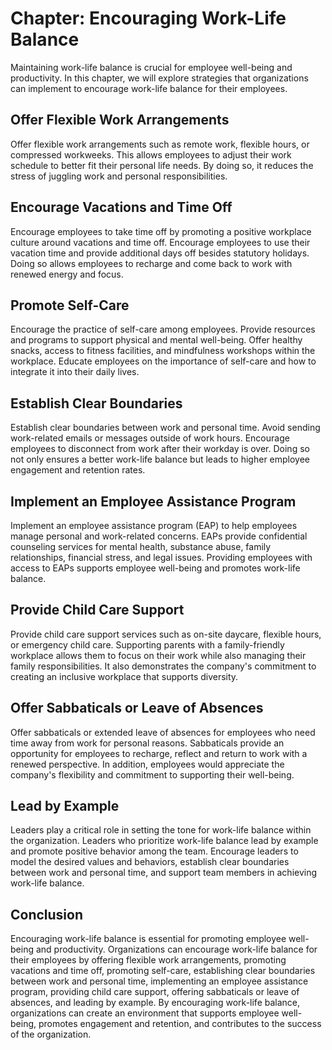 Chapter: Encouraging Work-Life Balance
======================================

Maintaining work-life balance is crucial for employee well-being and productivity. In this chapter, we will explore strategies that organizations can implement to encourage work-life balance for their employees.

Offer Flexible Work Arrangements
--------------------------------

Offer flexible work arrangements such as remote work, flexible hours, or compressed workweeks. This allows employees to adjust their work schedule to better fit their personal life needs. By doing so, it reduces the stress of juggling work and personal responsibilities.

Encourage Vacations and Time Off
--------------------------------

Encourage employees to take time off by promoting a positive workplace culture around vacations and time off. Encourage employees to use their vacation time and provide additional days off besides statutory holidays. Doing so allows employees to recharge and come back to work with renewed energy and focus.

Promote Self-Care
-----------------

Encourage the practice of self-care among employees. Provide resources and programs to support physical and mental well-being. Offer healthy snacks, access to fitness facilities, and mindfulness workshops within the workplace. Educate employees on the importance of self-care and how to integrate it into their daily lives.

Establish Clear Boundaries
--------------------------

Establish clear boundaries between work and personal time. Avoid sending work-related emails or messages outside of work hours. Encourage employees to disconnect from work after their workday is over. Doing so not only ensures a better work-life balance but leads to higher employee engagement and retention rates.

Implement an Employee Assistance Program
----------------------------------------

Implement an employee assistance program (EAP) to help employees manage personal and work-related concerns. EAPs provide confidential counseling services for mental health, substance abuse, family relationships, financial stress, and legal issues. Providing employees with access to EAPs supports employee well-being and promotes work-life balance.

Provide Child Care Support
--------------------------

Provide child care support services such as on-site daycare, flexible hours, or emergency child care. Supporting parents with a family-friendly workplace allows them to focus on their work while also managing their family responsibilities. It also demonstrates the company's commitment to creating an inclusive workplace that supports diversity.

Offer Sabbaticals or Leave of Absences
--------------------------------------

Offer sabbaticals or extended leave of absences for employees who need time away from work for personal reasons. Sabbaticals provide an opportunity for employees to recharge, reflect and return to work with a renewed perspective. In addition, employees would appreciate the company's flexibility and commitment to supporting their well-being.

Lead by Example
---------------

Leaders play a critical role in setting the tone for work-life balance within the organization. Leaders who prioritize work-life balance lead by example and promote positive behavior among the team. Encourage leaders to model the desired values and behaviors, establish clear boundaries between work and personal time, and support team members in achieving work-life balance.

Conclusion
----------

Encouraging work-life balance is essential for promoting employee well-being and productivity. Organizations can encourage work-life balance for their employees by offering flexible work arrangements, promoting vacations and time off, promoting self-care, establishing clear boundaries between work and personal time, implementing an employee assistance program, providing child care support, offering sabbaticals or leave of absences, and leading by example. By encouraging work-life balance, organizations can create an environment that supports employee well-being, promotes engagement and retention, and contributes to the success of the organization.
